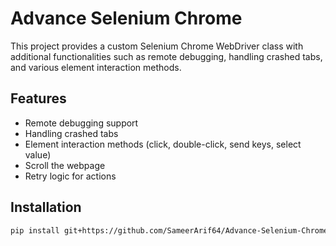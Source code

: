 # Advance Selenium Chrome

This project provides a custom Selenium Chrome WebDriver class with additional functionalities such as remote debugging, handling crashed tabs, and various element interaction methods.

## Features

- Remote debugging support
- Handling crashed tabs
- Element interaction methods (click, double-click, send keys, select value)
- Scroll the webpage
- Retry logic for actions

## Installation
```bash
pip install git+https://github.com/SameerArif64/Advance-Selenium-Chrome
```